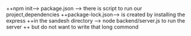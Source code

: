 ++npm init--> package.json --> there is script to run our project,dependencies
++package-lock.json--> is created by installing the express
++in the sandesh directory --> node backend/server.js to run the server
++ but do not want to write that long commond
